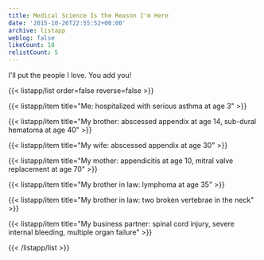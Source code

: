 ```yaml
---
title: Medical Science Is the Reason I'm Here
date: '2015-10-26T22:55:52+00:00'
archive: listapp
weblog: false
likeCount: 18
relistCount: 5
---
```


I'll put the people I love. You add you!

<!--more-->

{{< listapp/list order=false reverse=false >}}

   {{< listapp/item title="Me: hospitalized with serious asthma at age 3" >}}

   {{< listapp/item title="My brother: abscessed appendix at age 14, sub-dural hematoma at age 40" >}}

   {{< listapp/item title="My wife: abscessed appendix at age 30" >}}

   {{< listapp/item title="My mother: appendicitis at age 10, mitral valve replacement at age 70" >}}

   {{< listapp/item title="My brother in law: lymphoma at age 35" >}}

   {{< listapp/item title="My brother in law: two broken vertebrae in the neck" >}}

   {{< listapp/item title="My business partner: spinal cord injury, severe internal bleeding, multiple organ failure" >}}

{{< /listapp/list >}}
